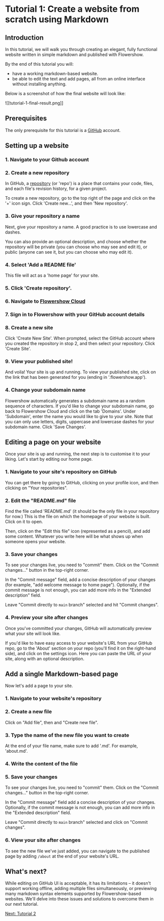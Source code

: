 # Tutorial 1: Create a website from scratch using Markdown

## Introduction

In this tutorial, we will walk you through creating an elegant, fully functional website written in simple markdown and published with Flowershow.

By the end of this tutorial you will:

- have a working markdown-based website.
- be able to edit the text and add pages, all from an online interface without installing anything.

Below is a screenshot of how the final website will look like:

![[tutorial-1-final-result.png]]

## Prerequisites

The only prerequisite for this tutorial is a [GitHub](https://github.com/) account.

## Setting up a website

### 1. Navigate to your Github account


### 2. Create a new repository

In GitHub, a [repository](https://docs.github.com/en/repositories/creating-and-managing-repositories/about-repositories) (or 'repo') is a place that contains your code, files, and each file's revision history, for a given project.

To create a new repository, go to the top right of the page and click on the '+' icon sign. Click  'Create new...', and then 'New repository'.

### 3. Give your repository a name

Next, give your repository a name. A good practice is to use lowercase and dashes.

You can also provide an optional description, and choose whether the repository will be private (you can choose who may see and edit it), or public (anyone can see it, but you can choose who may edit it).

### 4. Select 'Add a README file'

This file will act as a 'home page' for your site.

### 5. Click 'Create repository'. 


### 6. Navigate to [Flowershow Cloud](https://cloud.flowershow.app/) 


### 7. Sign in to Flowershow with your GitHub account details


### 8. Create a new site

Click 'Create New Site'. When prompted, select the GitHub account where you created the repository in stop 2, and then select your repository. Click 'Create Site'.

### 9. View your published site!

And voila! Your site is up and running. To view your published site, click on the link that has been generated for you (ending in '.flowershow.app').

### 4. Change your subdomain name

Flowershow automatically generates a subdomain name as a random sequence of characters. If you'd like to change your subdomain name, go back to Flowershow Cloud and click on the tab 'Domains'. Under 'Subdomain', enter the name you would like to give to your site. Note that you can only use letters, digits, uppercase and lowercase dashes for your subdomain name. Click 'Save Changes'.

## Editing a page on your website

Once your site is up and running, the next step is to customise it to your liking. Let's start by editing our home page.

### 1. Navigate to your site's repository on GitHub

You can get there by going to GitHub, clicking on your profile icon, and then clicking on "Your repositories".

### 2. Edit the "README.md" file

Find the file called 'README.md' (it should be the only file in your repository for now.) This is the file on which the homepage of your website is built. Click on it to open.

Then, click on the "Edit this file" icon (represented as a pencil), and add some content. Whatever you write here will be what shows up when someone opens your website.

### 3. Save your changes

To see your changes live, you need to "commit" them. Click on the "Commit changes..." button in the top-right corner.

In the "Commit message" field, add a concise description of your changes (for example, "add welcome message to home page"). Optionally, if the commit message is not enough, you can add more info in the "Extended description" field.

Leave "Commit directly to `main` branch" selected and hit "Commit changes". 

### 4. Preview your site after changes

Once you've committed your changes, GitHub will automatically preview what your site will look like. 

If you'd like to have easy access to your website's URL from your GitHub repo, go to the 'About' section on your repo (you'll find it on the right-hand side), and click on the settings icon. Here you can paste the URL of your site, along with an optional description.

## Add a single Markdown-based page

Now let's add a page to your site.

### 1. Navigate to your website's repository


### 2. Create a new file

Click on "Add file", then and "Create new file".

### 3. Type the name of the new file you want to create

At the end of your file name, make sure to add '.md'. For example, 'about.md'.

### 4. Write the content of the file


### 5. Save your changes

To see your changes live, you need to "commit" them. Click on the "Commit changes..." button in the top-right corner.

In the "Commit message" field add a concise description of your changes. Optionally, if the commit message is not enough, you can add more info in the "Extended description" field.

Leave "Commit directly to `main` branch" selected and click on "Commit changes". 

### 6. View your site after changes

To see the new file we've just added, you can navigate to the published page by adding `/about` at the end of your website's URL.

## What's next?

While editing on GitHub UI is acceptable, it has its limitations – it doesn't support working offline, adding multiple files simultaneously, or previewing many markdown syntax elements supported by Flowershow-based websites. We'll delve into these issues and solutions to overcome them in our next tutorial.

[Next: Tutorial 2](tutorial-2.md)

